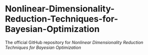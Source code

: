 # Nonlinear-Dimensionality-Reduction-Techniques-for-Bayesian-Optimization
The official GitHub repository for _Nonlinear Dimensionality Reduction Techniques for Bayesian Optimization_

